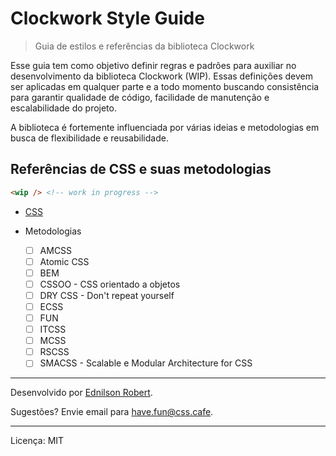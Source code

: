 # Clockwork Style Guide

> Guia de estilos e referências da biblioteca Clockwork

Esse guia tem como objetivo definir regras e padrões para auxiliar no desenvolvimento da biblioteca Clockwork (WIP). Essas definições devem ser aplicadas em qualquer parte e a todo momento buscando consistência para garantir qualidade de código, facilidade de manutenção e escalabilidade do projeto.

A biblioteca é fortemente influenciada por várias ideias e metodologias em busca de flexibilidade e reusabilidade.

## Referências de CSS e suas metodologias

```html
<wip /> <!-- work in progress -->
```

  - [CSS](references/css.md)
  - Metodologias

    - [ ] AMCSS
    - [ ] Atomic CSS
    - [ ] BEM
    - [ ] CSSOO - CSS orientado a objetos
    - [ ] DRY CSS - Don't repeat yourself
    - [ ] ECSS
    - [ ] FUN
    <!-- - [ ] Functional CSS -->
    - [ ] ITCSS
    - [ ] MCSS
    - [ ] RSCSS
    - [ ] SMACSS - Scalable e Modular Architecture for CSS

---

Desenvolvido por [Ednilson Robert](https://ednilsonrobert.github.io/).

Sugestões? Envie email para <have.fun@css.cafe>.

---

Licença: MIT
